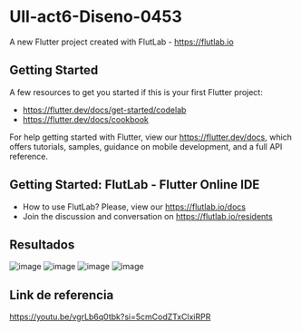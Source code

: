 # Ull-act6-Diseno-0453

A new Flutter project created with FlutLab - https://flutlab.io

## Getting Started

A few resources to get you started if this is your first Flutter project:

- https://flutter.dev/docs/get-started/codelab
- https://flutter.dev/docs/cookbook

For help getting started with Flutter, view our
https://flutter.dev/docs, which offers tutorials,
samples, guidance on mobile development, and a full API reference.

## Getting Started: FlutLab - Flutter Online IDE

- How to use FlutLab? Please, view our https://flutlab.io/docs
- Join the discussion and conversation on https://flutlab.io/residents


## Resultados

![image](https://github.com/aecortega/Ull-act6-diseno-0453/assets/143548446/9ce2035d-366c-4350-8308-57ff74607265)
![image](https://github.com/aecortega/Ull-act6-diseno-0453/assets/143548446/10cc096b-1779-407d-b562-b7053c7f6c96)
![image](https://github.com/aecortega/Ull-act6-diseno-0453/assets/143548446/74a0a418-ca77-4e3e-bdb6-1b98e765815e)
![image](https://github.com/aecortega/Ull-act6-diseno-0453/assets/143548446/fff285b7-585c-4e7a-a7b9-a9a79145a3e1)

## Link de referencia
https://youtu.be/vgrLb6q0tbk?si=5cmCodZTxClxiRPR
